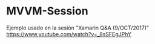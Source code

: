 # MVVM-Session
Ejemplo usado en la sesión "Xamarin Q&amp;A (9/OCT/2017)"
https://www.youtube.com/watch?v=_8sSFEgJPhY
